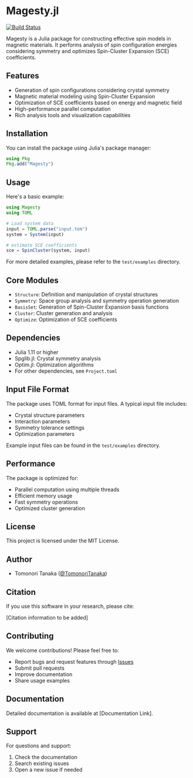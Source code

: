 # Magesty.jl

[![Build Status](https://github.com/TomonoriTanaka/Magesty.jl/actions/workflows/CI.yml/badge.svg?branch=main)](https://github.com/TomonoriTanaka/Magesty.jl/actions/workflows/CI.yml?query=branch%3Amain)

Magesty is a Julia package for constructing effective spin models in magnetic materials. It performs analysis of spin configuration energies considering symmetry and optimizes Spin-Cluster Expansion (SCE) coefficients.

## Features

- Generation of spin configurations considering crystal symmetry
- Magnetic material modeling using Spin-Cluster Expansion
- Optimization of SCE coefficients based on energy and magnetic field
- High-performance parallel computation
- Rich analysis tools and visualization capabilities

## Installation

You can install the package using Julia's package manager:

```julia
using Pkg
Pkg.add("Magesty")
```

## Usage

Here's a basic example:

```julia
using Magesty
using TOML

# Load system data
input = TOML.parse("input.tom")
system = System(input)

# estimate SCE coefficients
sce = SpinCluster(system, input)
```

For more detailed examples, please refer to the `test/examples` directory.

## Core Modules

- `Structure`: Definition and manipulation of crystal structures
- `Symmetry`: Space group analysis and symmetry operation generation
- `BasisSet`: Generation of Spin-Cluster Expansion basis functions
- `Cluster`: Cluster generation and analysis
- `Optimize`: Optimization of SCE coefficients

## Dependencies

- Julia 1.11 or higher
- Spglib.jl: Crystal symmetry analysis
- Optim.jl: Optimization algorithms
- For other dependencies, see `Project.toml`

## Input File Format

The package uses TOML format for input files. A typical input file includes:
- Crystal structure parameters
- Interaction parameters
- Symmetry tolerance settings
- Optimization parameters

Example input files can be found in the `test/examples` directory.

## Performance

The package is optimized for:
- Parallel computation using multiple threads
- Efficient memory usage
- Fast symmetry operations
- Optimized cluster generation

## License

This project is licensed under the MIT License.

## Author

- Tomonori Tanaka ([@TomonoriTanaka](https://github.com/TomonoriTanaka))

## Citation

If you use this software in your research, please cite:

[Citation information to be added]

## Contributing

We welcome contributions! Please feel free to:
- Report bugs and request features through [Issues](https://github.com/Tomonori-Tanaka/Magesty.jl/issues)
- Submit pull requests
- Improve documentation
- Share usage examples

## Documentation

Detailed documentation is available at [Documentation Link].

## Support

For questions and support:
1. Check the documentation
2. Search existing issues
3. Open a new issue if needed
